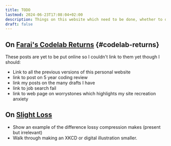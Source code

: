 ```yaml
---
title: TODO
lastmod: 2024-06-23T17:08:04+02:00
description: Things on this website which need to be done, whether to do with the code or with the content
draft: false
---
```


## On [Farai's Codelab Returns](/content/notes/farais-codelab-returns.md) {#codelab-returns}

These posts are yet to be put online so I couldn't link to them yet though I should:

* Link to all the previous versions of this personal website
* link to post on 5 year coding review
* link my posts on the many drafts I have
* link to job search fail
* link to web page on worrystones which highlights my site recreation anxiety

## On [Slight Loss](/content/notes/slight-loss.md)

* Show an example of the difference lossy compression makes (present but irrelevant)
* Walk through making an XKCD or digital illustration smaller.
